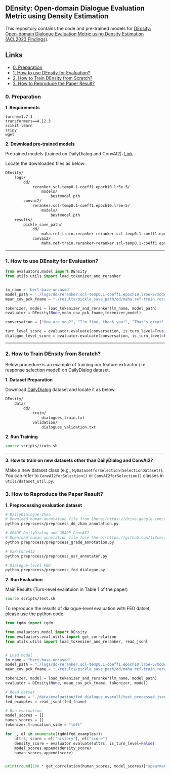 <!-- omit in toc -->
## DEnsity: Open-domain Dialogue Evaluation Metric using Density Estimation

This repository contains the code and pre-trained models for [DEnsity: Open-domain Dialogue Evaluation Metric using Density Estimation (ACL2023 Findings)](https://arxiv.org/pdf/2305.04720.pdf).


<!-- omit in toc -->
## Links
- [0. Preparation](#0-preparation)
- [1. How to use DEnsity for Evaluation?](#1-how-to-use-density-for-evaluation)
- [2. How to Train DEnsity from Scratch?](#2-how-to-train-density-from-scratch)
- [3. How to Reproduce the Paper Result?](#3-how-to-reproduce-the-paper-result)

### 0. Preparation

**1. Requirements**
```
torch==1.7.1
transformers==4.12.3
scikit-learn
scipy
wget
```

**2. Download pre-trained models**


Pretrained models (trained on DailyDialog and ConvAI2): [Link](https://drive.google.com/drive/folders/1IUUg6xsmEr28oed2yPqIA2m6xsQ9yNRd?usp=share_link)


Locate the downloaded files as below:
```bash
DEnsity/
    logs/
        dd/
            reranker.scl-temp0.1-coeff1.epoch10.lr5e-5/
                models/
                    bestmodel.pth
        convai2/
            reranker.scl-temp0.1-coeff1.epoch10.lr5e-5/
                models/
                    bestmodel.pth
    results/
        pickle_save_path/
            dd/
                maha.ref-train.reranker-reranker.scl-temp0.1-coeff1.epoch10.lr5e-5.positive.pck
            convai2/
                maha.ref-train.reranker-reranker.scl-temp0.1-coeff1.epoch10.lr5e-5.positive.pck
```

---

### 1. How to use DEnsity for Evaluation?
```python
from evaluators.model import DEnsity
from utils.utils import load_tokenizer_and_reranker


lm_name = 'bert-base-uncased'
model_path = './logs/dd/reranker.scl-temp0.1-coeff1.epoch10.lr5e-5/models/bestmodel.pth'
mean_cov_pck_fname = "./results/pickle_save_path/dd/maha.ref-train.reranker-reranker.scl-temp0.1-coeff1.epoch10.lr5e-5.positive.pck"

tokenizer, model = load_tokenizer_and_reranker(lm_name, model_path)
evaluator = DEnsity(None,mean_cov_pck_fname,tokenizer,model)

conversation = ["How are you?", "I'm fine, thank you!", "That's great!!!!"]

turn_level_score = evaluator.evaluate(conversation, is_turn_level=True) # -498.25882 
dialogue_level_score = evaluator.evaluate(conversation, is_turn_level=False) # -352.70813
```

---

### 2. How to Train DEnsity from Scratch?
Below procedure is an example of training our feature extractor (i.e. response selection model) on DailyDialog dataset.

**1. Dataset Preparation**

Download [DailyDialog](https://aclanthology.org/I17-1099/) dataset and locate it as below.

```bash
DEnsity/
    data/
        dd/
            train/
                dialogues_train.txt
            validation/
                dialogues_validation.txt
```

**2. Run Training**
```bash
source scripts/train.sh
```

---

**3. How to train on new datasets other than DailyDialog and ConvAi2?**

Make a new dataset class (e.g., `MyDatasetforSelection(SelectionDataset)`). You can refer to `ConvAI2forSelection()` or `ConvAI2forSelection()` classes in `utils/dataset_util.py`.


### 3. How to Reproduce the Paper Result?

**1. Preprocessing evaluation dataset**
```bash
# DailyDialogue-Zhao
# Download human annotation file from [here](https://drive.google.com/drive/folders/1Y0Gzvxas3lukmTBdAI6cVC4qJ5QM0LBt) to `data/evaluation/dd/dd_annotations.json`.
python preprocess/preprocess_dd_zhao_annotation.py

# GRADE-DailyDialog and GRADE-ConvAI2
# Download human annotation file fore [here](https://github.com/li3cmz/GRADE/tree/main/evaluation).
python preprocess/preprocess_grade_annotation.py

# USR-ConvAI2
python preprocess/preprocess_usr_annotaton.py

# Dialogue-level FED
python preprocess/preprocess_fed_dialogue.py
```

**2. Run Evaluation**

Main Results (Turn-level evalatuion in Table 1 of the paper)
```bash
source scripts/test.sh
```

To reproduce the results of dialogue-level evaluation with FED datset, please use the python code.

```Python
from tqdm import tqdm

from evaluators.model import DEnsity
from evaluators.eval_utils import get_correlation
from utils.utils import load_tokenizer_and_reranker, read_jsonl


# Load model
lm_name = "bert-base-uncased"
model_path = "./logs/dd/reranker.scl-temp0.1-coeff1.epoch10.lr5e-5/models/bestmodel.pth"
mean_cov_pck_fname = "./results/pickle_save_path/dd/maha.ref-train.reranker-reranker.scl-temp0.1-coeff1.epoch10.lr5e-5.positive.pck"

tokenizer, model = load_tokenizer_and_reranker(lm_name, model_path)
evaluator = DEnsity(None, mean_cov_pck_fname, tokenizer, model)

# Read datset
fed_fname = "./data/evaluation/fed_dialogue_overall/test_processed.json"
fed_examples = read_jsonl(fed_fname)

# Run evaluation
model_scores = []
human_scores = []
tokenizer.truncation_side = "left"

for _, el in enumerate(tqdm(fed_examples)):
    uttrs, score = el["history"], el["score"]
    density_score = evaluator.evaluate(uttrs, is_turn_level=False)
    model_scores.append(density_score)
    human_scores.append(score)


print(round(100 * get_correlation(human_scores, model_scores)["spearman-value"], 2))  # 43.34
```